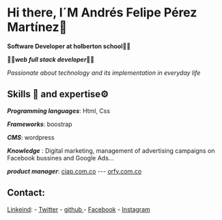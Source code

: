 # Hi there, I´M Andrés Felipe Pérez Martínez👋 

**Software Developer at holberton school🧑‍🎓**

🧑‍💻***web full stack developer***🧑‍💻

*Passionate about technology and its implementation in everyday life*

## Skills 🔧 and expertise⚙️

***Programming languages***: Html, Css

***Frameworks***: boostrap

***CMS***: wordpress


***Knowledge*** : Digital marketing, management of advertising campaigns on Facebook bussines and Google Ads...


***product manager***: [ciap.com.co](https://ciap.com.co) --- [orfy.com.co](https://orfy.com.co)

## Contact:
[Linkeind](https://www.linkedin.com/in/anfepema700/): - [Twitter](https://twitter.com/andres97083145) - [github   ](https://github.com/anfepema700) - [Facebook](https://www.facebook.com/anfepema700/) - [Instagram](https://www.instagram.com/perezmartinezandresfelipe/) 
